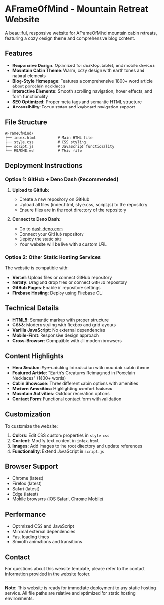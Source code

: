 # AFrameOfMind - Mountain Retreat Website

A beautiful, responsive website for AFrameOfMind mountain cabin retreats, featuring a cozy design theme and comprehensive blog content.

## Features

- **Responsive Design**: Optimized for desktop, tablet, and mobile devices
- **Mountain Cabin Theme**: Warm, cozy design with earth tones and natural elements
- **Blog-Style Homepage**: Features a comprehensive 1800+ word article about porcelain necklaces
- **Interactive Elements**: Smooth scrolling navigation, hover effects, and form functionality
- **SEO Optimized**: Proper meta tags and semantic HTML structure
- **Accessibility**: Focus states and keyboard navigation support

## File Structure

```
AFrameOfMind/
├── index.html          # Main HTML file
├── style.css           # CSS styling
├── script.js           # JavaScript functionality
└── README.md           # This file
```

## Deployment Instructions

### Option 1: GitHub + Deno Dash (Recommended)

1. **Upload to GitHub:**
   - Create a new repository on GitHub
   - Upload all files (index.html, style.css, script.js) to the repository
   - Ensure files are in the root directory of the repository

2. **Connect to Deno Dash:**
   - Go to [dash.deno.com](https://dash.deno.com)
   - Connect your GitHub repository
   - Deploy the static site
   - Your website will be live with a custom URL

### Option 2: Other Static Hosting Services

The website is compatible with:
- **Vercel**: Upload files or connect GitHub repository
- **Netlify**: Drag and drop files or connect GitHub repository
- **GitHub Pages**: Enable in repository settings
- **Firebase Hosting**: Deploy using Firebase CLI

## Technical Details

- **HTML5**: Semantic markup with proper structure
- **CSS3**: Modern styling with flexbox and grid layouts
- **Vanilla JavaScript**: No external dependencies
- **Mobile-First**: Responsive design approach
- **Cross-Browser**: Compatible with all modern browsers

## Content Highlights

- **Hero Section**: Eye-catching introduction with mountain cabin theme
- **Featured Article**: "Earth's Creatures Reimagined in Porcelain Necklaces" (1800+ words)
- **Cabin Showcase**: Three different cabin options with amenities
- **Modern Amenities**: Highlighting comfort features
- **Mountain Activities**: Outdoor recreation options
- **Contact Form**: Functional contact form with validation

## Customization

To customize the website:

1. **Colors**: Edit CSS custom properties in `style.css`
2. **Content**: Modify text content in `index.html`
3. **Images**: Add images to the root directory and update references
4. **Functionality**: Extend JavaScript in `script.js`

## Browser Support

- Chrome (latest)
- Firefox (latest)
- Safari (latest)
- Edge (latest)
- Mobile browsers (iOS Safari, Chrome Mobile)

## Performance

- Optimized CSS and JavaScript
- Minimal external dependencies
- Fast loading times
- Smooth animations and transitions

## Contact

For questions about this website template, please refer to the contact information provided in the website footer.

---

**Note**: This website is ready for immediate deployment to any static hosting service. All file paths are relative and optimized for static hosting environments.


